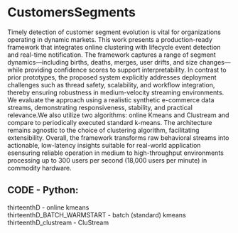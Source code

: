 # CustomersSegments
Timely detection of customer segment evolution is vital for organizations operating in dynamic markets. This work presents a production-ready framework that integrates online clustering with lifecycle event detection and real-time notification. The framework captures a range of segment dynamics—including births, deaths, merges, user drifts, and size changes—while providing confidence scores to support interpretability. In contrast to prior prototypes, the proposed system explicitly addresses deployment challenges such as thread safety, scalability, and workflow integration, thereby ensuring robustness in medium-velocity streaming environments. We evaluate the approach using a realistic synthetic e-commerce data streams, demonstrating responsiveness, stability, and practical relevance.We also utilize two algorithms: online Kmeans and Clustream and compare to periodically executed standard k-means. The architecture remains agnostic to the choice of clustering algorithm, facilitating extensibility. Overall, the framework transforms raw behavioral streams into actionable, low-latency insights suitable for real-world application esensuring reliable operation in medium to high-throughput environments processing up to 300 users per second (18,000 users per minute) in commodity hardware.


## CODE - Python:

thirteenthD - online kmeans <BR>
thirteenthD_BATCH_WARMSTART - batch (standard) kmeans <BR>
thirteenthD_clustream - CluStream

